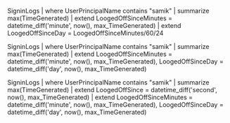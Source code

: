SigninLogs
| where UserPrincipalName contains "samik"
| summarize max(TimeGenerated)
| extend LoogedOffSinceMinutes = datetime_diff('minute', now(), max_TimeGenerated)
| extend LoogedOffSinceDay = LoogedOffSinceMinutes/60/24




SigninLogs
| where UserPrincipalName contains "samik"
| summarize max(TimeGenerated)
| extend LoogedOffSinceMinutes = datetime_diff('minute', now(), max_TimeGenerated),
LoogedOffSinceDay = datetime_diff('day', now(), max_TimeGenerated)



SigninLogs
| where UserPrincipalName contains "samik"
| summarize max(TimeGenerated)
| extend LoogedOffSince =  datetime_diff('second', now(), max_TimeGenerated)
| extend LoogedOffSinceMinutes = datetime_diff('minute', now(), max_TimeGenerated),
LoogedOffSinceDay = datetime_diff('day', now(), max_TimeGenerated)
